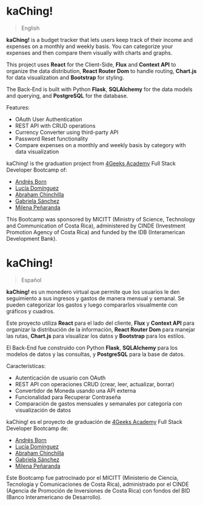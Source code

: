# kaChing!
> English

**kaChing!** is a budget tracker that lets users keep track of their income and expenses on a monthly and weekly basis.
You can categorize your expenses and then compare them visually with charts and graphs.

This project uses **React** for the Client-Side, **Flux** and **Context API** to organize the data distribution,
**React Router Dom** to handle routing,
**Chart.js** for data visualization and **Bootstrap** for styling.

The Back-End is built with Python **Flask**, **SQLAlchemy** for the data models and querying, and **PostgreSQL** for the database.

Features:
- OAuth User Authentication
- REST API with CRUD operations
- Currency Converter using third-party API
- Password Reset functionality
- Compare expenses on a monthly and weekly basis by category with data visualization

kaChing! is the graduation project from [4Geeks Academy](https://github.com/4GeeksAcademy/) Full Stack Developer Bootcamp of: 
- [Andrés Born](https://github.com/andresborn/)
- [Lucía Domínguez](https://github.com/lucydoja) 
- [Abraham Chinchilla](https://github.com/abraham1798)
- [Gabriela Sánchez](https://github.com/gaby-oop)
- [Milena Peñaranda](https://github.com/MILENA1988)

This Bootcamp was sponsored by MICITT (Ministry of Science, Technology and Communication of Costa Rica), administered by CINDE (Investment Promotion Agency of Costa Rica) and funded by the IDB (Interamerican Development Bank).

# kaChing!
> Español

**kaChing!** es un monedero virtual que permite que los usuarios le den seguimiento a sus ingresos y gastos de manera mensual y semanal.
Se pueden categorizar los gastos y luego compararlos visualmente con gráficos y cuadros.

Este proyecto utiliza **React** para el lado del cliente, **Flux** y **Context API** para organizar la distribución de la información,
**React Router Dom** para manejar las rutas,
**Chart.js** para visualizar los datos y **Bootstrap** para los estilos.

El Back-End fue construido con Python **Flask**, **SQLAlchemy** para los modelos de datos y las consultas, y **PostgreSQL** para la base de datos.

Características:
- Autenticación de usuario con OAuth
- REST API con operaciones CRUD (crear, leer, actualizar, borrar)
- Convertidor de Moneda usando una API externa
- Funcionalidad para Recuperar Contraseña
- Comparación de gastos mensuales y semanales por categoría con visualización de datos

kaChing! es el proyecto de graduación de [4Geeks Academy](https://github.com/4GeeksAcademy/) Full Stack Developer Bootcamp de: 
- [Andrés Born](https://github.com/andresborn/)
- [Lucía Domínguez](https://github.com/lucydoja) 
- [Abraham Chinchilla](https://github.com/abraham1798)
- [Gabriela Sánchez](https://github.com/gaby-oop)
- [Milena Peñaranda](https://github.com/MILENA1988)

Este Bootcamp fue patrocinado por el MICITT (Ministerio de Ciencia, Tecnología y Comunicaciones de Costa Rica), administrado por el CINDE (Agencia de Promoción de Inversiones de Costa Rica) con fondos del BID (Banco Interamericano de Desarrollo).
